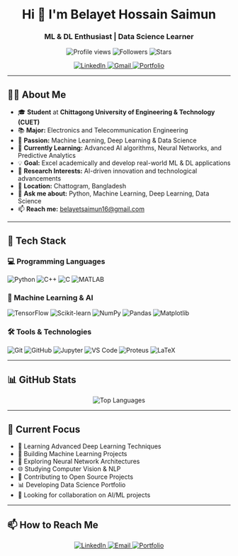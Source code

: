 <h1 align="center">Hi 👋 I'm Belayet Hossain Saimun</h1>
<h3 align="center">ML & DL Enthusiast | Data Science Learner</h3>

<p align="center">
  <img src="https://komarev.com/ghpvc/?username=belayetsaimun&label=Profile%20views&color=667eea&style=flat-square" alt="Profile views" />
  <img src="https://img.shields.io/github/followers/belayetsaimun?label=Followers&style=flat-square&color=667eea" alt="Followers" />
  <img src="https://img.shields.io/github/stars/belayetsaimun?label=Stars&style=flat-square&color=667eea" alt="Stars" />
</p>

<p align="center">
  <a href="https://www.linkedin.com/in/belayetsaimun/">
    <img src="https://img.shields.io/badge/LinkedIn-0077B5?style=for-the-badge&logo=linkedin&logoColor=white" alt="LinkedIn"/>
  </a>
  <a href="mailto:belayetsaimun16@gmail.com">
    <img src="https://img.shields.io/badge/Gmail-D14836?style=for-the-badge&logo=gmail&logoColor=white" alt="Gmail"/>
  </a>
  <a href="https://belayetsaimun.github.io">
    <img src="https://img.shields.io/badge/Portfolio-667EEA?style=for-the-badge&logo=google-chrome&logoColor=white" alt="Portfolio"/>
  </a>
</p>

---

## 👨‍💻 About Me

- 🎓 **Student** at **Chittagong University of Engineering & Technology (CUET)**
- 📚 **Major:** Electronics and Telecommunication Engineering
- 🧠 **Passion:** Machine Learning, Deep Learning & Data Science
- 🌱 **Currently Learning:** Advanced AI algorithms, Neural Networks, and Predictive Analytics
- 💡 **Goal:** Excel academically and develop real-world ML & DL applications
- 🔬 **Research Interests:** AI-driven innovation and technological advancements
- 📍 **Location:** Chattogram, Bangladesh
- 💬 **Ask me about:** Python, Machine Learning, Deep Learning, Data Science
- 📫 **Reach me:** belayetsaimun16@gmail.com

---

## 🚀 Tech Stack

### 💻 Programming Languages
<p>
  <img src="https://img.shields.io/badge/Python-3776AB?style=for-the-badge&logo=python&logoColor=white" alt="Python"/>
  <img src="https://img.shields.io/badge/C++-00599C?style=for-the-badge&logo=c%2B%2B&logoColor=white" alt="C++"/>
  <img src="https://img.shields.io/badge/C-A8B9CC?style=for-the-badge&logo=c&logoColor=white" alt="C"/>
  <img src="https://img.shields.io/badge/MATLAB-0076A8?style=for-the-badge&logo=mathworks&logoColor=white" alt="MATLAB"/>
</p>

### 🤖 Machine Learning & AI
<p>
  <img src="https://img.shields.io/badge/TensorFlow-FF6F00?style=for-the-badge&logo=tensorflow&logoColor=white" alt="TensorFlow"/>
  <img src="https://img.shields.io/badge/scikit--learn-F7931E?style=for-the-badge&logo=scikit-learn&logoColor=white" alt="Scikit-learn"/>
  <img src="https://img.shields.io/badge/NumPy-013243?style=for-the-badge&logo=numpy&logoColor=white" alt="NumPy"/>
  <img src="https://img.shields.io/badge/Pandas-150458?style=for-the-badge&logo=pandas&logoColor=white" alt="Pandas"/>
  <img src="https://img.shields.io/badge/Matplotlib-11557c?style=for-the-badge&logo=python&logoColor=white" alt="Matplotlib"/>
</p>

### 🛠️ Tools & Technologies
<p>
  <img src="https://img.shields.io/badge/Git-F05032?style=for-the-badge&logo=git&logoColor=white" alt="Git"/>
  <img src="https://img.shields.io/badge/GitHub-181717?style=for-the-badge&logo=github&logoColor=white" alt="GitHub"/>
  <img src="https://img.shields.io/badge/Jupyter-F37626?style=for-the-badge&logo=jupyter&logoColor=white" alt="Jupyter"/>
  <img src="https://img.shields.io/badge/VS_Code-007ACC?style=for-the-badge&logo=visual-studio-code&logoColor=white" alt="VS Code"/>
  <img src="https://img.shields.io/badge/Proteus-1C79C0?style=for-the-badge&logo=proteus&logoColor=white" alt="Proteus"/>
  <img src="https://img.shields.io/badge/LaTeX-008080?style=for-the-badge&logo=latex&logoColor=white" alt="LaTeX"/>
</p>

---

## 📊 GitHub Stats

<p align="center">
  <img src="https://github-readme-stats.vercel.app/api/top-langs/?username=belayetsaimun&layout=compact&theme=tokyonight&hide_border=true&bg_color=1a1b27&title_color=667eea&text_color=c9d1d9" alt="Top Languages"/>
</p>

---

## 🎯 Current Focus

- 📖 Learning Advanced Deep Learning Techniques
- 🔨 Building Machine Learning Projects
- 🧪 Exploring Neural Network Architectures
- 🌐 Studying Computer Vision & NLP
- 🚀 Contributing to Open Source Projects
- 📊 Developing Data Science Portfolio
- 🤝 Looking for collaboration on AI/ML projects

---

## 📫 How to Reach Me

<p align="center">
  <a href="https://www.linkedin.com/in/belayetsaimun/">
    <img src="https://img.shields.io/badge/LinkedIn-Connect-0077B5?style=for-the-badge&logo=linkedin" alt="LinkedIn"/>
  </a>
  <a href="mailto:belayetsaimun16@gmail.com">
    <img src="https://img.shields.io/badge/Email-Contact-D14836?style=for-the-badge&logo=gmail" alt="Email"/>
  </a>
  <a href="https://belayetsaimun.github.io">
    <img src="https://img.shields.io/badge/Portfolio-Visit-667EEA?style=for-the-badge&logo=google-chrome" alt="Portfolio"/>
  </a>
</p>

